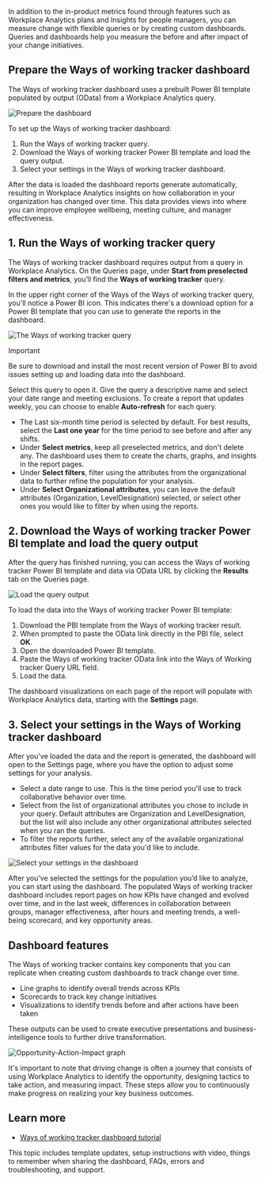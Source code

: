 In addition to the in-product metrics found through features such as Workplace Analytics plans and Insights for people managers, you can measure change with flexible queries or by creating custom dashboards. Queries and dashboards help you measure the before and after impact of your change initiatives.

## Prepare the Ways of working tracker dashboard

The Ways of working tracker dashboard uses a prebuilt Power BI template populated by output (OData) from a Workplace Analytics query. 

![Prepare the dashboard](../media/collaboration-tracker-query.png)

To set up the Ways of working tracker dashboard:

1. Run the Ways of working tracker query.
2. Download the Ways of working tracker Power BI template and load the query output.
3. Select your settings in the Ways of working tracker dashboard.

After the data is loaded the dashboard reports generate automatically, resulting in Workplace Analytics insights on how collaboration in your organization has changed over time. This data provides views into where you can improve employee wellbeing, meeting culture, and manager effectiveness. 

## 1. Run the Ways of working tracker query

The Ways of working tracker dashboard requires output from a query in Workplace Analytics. On the Queries page, under **Start from preselected filters and metrics**, you’ll find the **Ways of working tracker** query.

In the upper right corner of the Ways of the Ways of working tracker query, you'll notice a Power BI icon. This indicates there's a download option for a Power BI template that you can use to generate the reports in the dashboard.

![The Ways of working tracker query](../media/query-pane.png)

> [!IMPORTANT]
> Be sure to download and install the most recent version of Power BI to avoid issues setting up and loading data into the dashboard.
>

Select this query to open it. Give the query a descriptive name and select your date range and meeting exclusions. To create a report that updates weekly, you can choose to enable **Auto-refresh** for each query. 

- The Last six-month time period is selected by default. For best results, select the **Last one year** for the time period to see before and after any shifts.
- Under **Select metrics**, keep all preselected metrics, and don't delete any. The dashboard uses them to create the charts, graphs, and insights in the report pages. 
- Under **Select filters**, filter using the attributes from the organizational data to further refine the population for your analysis. 
- Under **Select Organizational attributes**, you can leave the default attributes (Organization, LevelDesignation) selected, or select other ones you would like to filter by when using the reports. 

## 2. Download the Ways of working tracker Power BI template and load the query output

After the query has finished running, you can access the Ways of working tracker Power BI template and data via OData URL by clicking the **Results** tab on the Queries page. 

![Load the query output](../media/load-data-template.png)

To load the data into the Ways of working tracker Power BI template:

1. Download the PBI template from the Ways of working tracker result.
2. When prompted to paste the OData link directly in the PBI file, select **OK**.
3. Open the downloaded Power BI template.
4. Paste the Ways of working tracker OData link into the Ways of Working tracker Query URL field.
5. Load the data.

The dashboard visualizations on each page of the report will populate with Workplace Analytics data, starting with the **Settings** page.

## 3. Select your settings in the Ways of Working tracker dashboard

After you've loaded the data and the report is generated, the dashboard will open to the Settings page, where you have the option to adjust some settings for your analysis.

- Select a date range to use. This is the time period you'll use to track collaborative behavior over time.
- Select from the list of organizational attributes you chose to include in your query. Default attributes are Organization and LevelDesignation, but the list will also include any other organizational attributes selected when you ran the queries.
- To filter the reports further, select any of the available organizational attributes filter values for the data you'd like to include.

![Select your settings in the dashboard](../media/options-settings.png)

After you’ve selected the settings for the population you’d like to analyze, you can start using the dashboard. The populated Ways of working tracker dashboard includes report pages on how KPIs have changed and evolved over time, and in the last week, differences in collaboration between groups, manager effectiveness, after hours and meeting trends, a well-being scorecard, and key opportunity areas.

## Dashboard features

The Ways of working tracker contains key components that you can replicate when creating custom dashboards to track change over time.
 
- Line graphs to identify overall trends across KPIs 
- Scorecards to track key change initiatives
- Visualizations to identify trends before and after actions have been taken

These outputs can be used to create executive presentations and business-intelligence tools to further drive transformation. 

![Opportunity-Action-Impact graph](../media/opportunity-action-impact.png)

It's important to note that driving change is often a journey that consists of using Workplace Analytics to identify the opportunity, designing tactics to take action, and measuring impact. These steps allow you to continuously make progress on realizing your key business outcomes.

## Learn more
 
- [Ways of working tracker dashboard tutorial](/Workplace-Analytics/tutorials/power-bi-collab-track?azure-portal=true)

This topic includes template updates, setup instructions with video, things to remember when sharing the dashboard, FAQs, errors and troubleshooting, and support.
